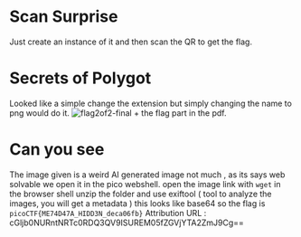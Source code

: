 # Scan Surprise

Just create an instance of it and then scan the QR to get the flag.

# Secrets of Polygot 
Looked like a simple change the extension but simply changing the name to png would do it. 
![flag2of2-final](https://github.com/user-attachments/assets/fe5bf44e-1a57-4e98-be09-efd7219b6ab8) + the flag part in the pdf.

# Can you see 
The image given is a weird AI generated image not much , as its says web solvable we open it in the pico webshell.
open the image link with `wget` in the browser shell unzip the folder and use exiftool ( tool to analyze the images, you will get a metadata ) 
this looks like base64 so the flag is `picoCTF{ME74D47A_HIDD3N_deca06fb}`
Attribution URL                 : cGljb0NURntNRTc0RDQ3QV9ISUREM05fZGVjYTA2ZmJ9Cg==

